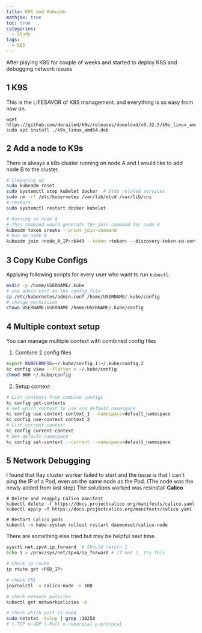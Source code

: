 ```yaml
---
title: K9S and Kubeadm
mathjax: true
toc: true
categories:
  - Study
tags:
  - K8S
---
```


After playing K8S for couple of weeks and started to deploy K8S and debugging network issues

## 1 K9S
This is the LIFESAVOR of K8S management. and everything is so easy from now on.
```shell
wget https://github.com/derailed/k9s/releases/download/v0.32.5/k9s_linux_amd64.deb
sudo apt install ./k9s_linux_amd64.deb
```

## 2 Add a node to K9s
There is always a k8s cluster running on node A and I would like to add node B to the cluster. 
```bash
# Cleanning up
sudo kubeadm reset
sudo systemctl stop kubelet docker  # Stop related services
sudo rm -rf /etc/kubernetes /var/lib/etcd /var/lib/cni
# restart
sudo systemctl restart docker kubelet

# Running on node A
# This command would generate the join command for node B
kubeadm token create --print-join-command
# Run on node B
kubeadm join <node_A_IP>:6443 --token <token> --discovery-token-ca-cert-hash sha256:<hash>
```
## 3 Copy Kube Configs
Applying following scripts for every user who want to run `kubectl`.
```bash
mkdir -p /home/USERNAME/.kube
# use admin.conf as the config file
cp /etc/kubernetes/admin.conf /home/USERNAME/.kube/config
# change permission
chown USERNAME:USERNAME /home/USERNAME/.kube/config
```

## 4 Multiple context setup
You can manage multiple context with combined config files
1. Combine 2 config files
```bash
export KUBECONFIG=~/.kube/config.1:~/.kube/config.2
kc config view --flatten > ~/.kube/config
chmod 600 ~/.kube/config
```
2. Setup context
```bash
# List contexts from combine configs
kc config get-contexts
# Set which context to use and default namespace
kc config use-context context_1 --namespace=default_namespace
kc config use-context context_2
# List current context
kc config current-context
# Set default namespace
kc config set-context --current --namespace=default_namespace
```

## 5 Network Debugging
I found that Ray cluster worker failed to start and the issue is that I can't ping the IP of a Pod, even on the same node as the Pod.
(The node was the newly added from last step)
The solutions worked was resinstall **Calico**
```shell
# Delete and reapply Calico manifest
kubectl delete -f https://docs.projectcalico.org/manifests/calico.yaml
kubectl apply -f https://docs.projectcalico.org/manifests/calico.yaml

# Restart Calico pods
kubectl -n kube-system rollout restart daemonset/calico-node
```
There are something else tried but may be helpful next time.
```bash
sysctl net.ipv4.ip_forward  # Should return 1
echo 1 > /proc/sys/net/ipv4/ip_forward # If not 1, try this

# Check ip route
ip route get <POD_IP>

# check CNI
journalctl -u calico-node -n 100

# check network policies
kubectl get networkpolicies -A

# check which port is used
sudo netstat -tulnp | grep :10250 
# t-TCP u-UDP l-Full n-numerical p-protocal
```